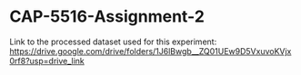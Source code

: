 # CAP-5516-Assignment-2



Link to the processed dataset used for this experiment: https://drive.google.com/drive/folders/1J6lBwgb__ZQ01UEw9D5VxuvoKVjx0rf8?usp=drive_link
